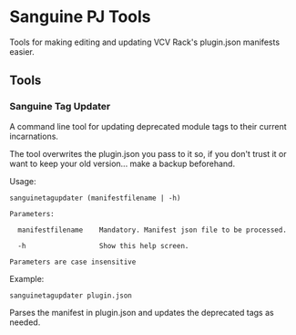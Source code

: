 # Sanguine PJ Tools

Tools for making editing and updating VCV Rack's plugin.json manifests easier.

## Tools

### Sanguine Tag Updater

A command line tool for updating deprecated module tags to their current incarnations.

The tool overwrites the plugin.json you pass to it so, if you don't trust it or want to keep your old version... make a backup beforehand.

Usage:
```
sanguinetagupdater (manifestfilename | -h)

Parameters:

  manifestfilename    Mandatory. Manifest json file to be processed.

  -h                  Show this help screen.

Parameters are case insensitive
```

Example:

`sanguinetagupdater plugin.json`

Parses the manifest in plugin.json and updates the deprecated tags as needed.
